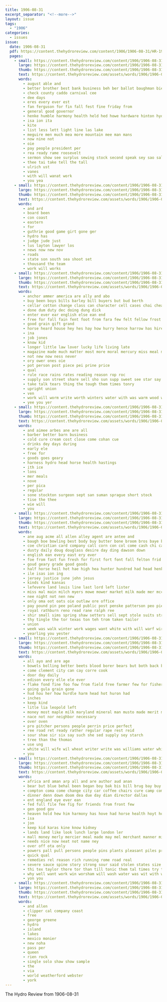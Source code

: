 ```yaml
---
title: 1906-08-31
excerpt_separator: "<!--more-->"
layout: issue
tags:
  - "1906"
categories:
  - issues
issue:
  date: 1906-08-31
  pdf: https://content.thehydroreview.com/content/1906/1906-08-31/HR-1906-08-31.pdf
  pages:
    - small: https://content.thehydroreview.com/content/1906/1906-08-31/small/HR-1906-08-31-01.jpg
      large: https://content.thehydroreview.com/content/1906/1906-08-31/large/HR-1906-08-31-01.jpg
      thumb: https://content.thehydroreview.com/content/1906/1906-08-31/thumbnails/HR-1906-08-31-01.jpg
      text: https://content.thehydroreview.com/assets/words/1906/1906-08-31/HR-1906-08-31-01.txt
      words:
        - august able and
        - better brother best bank business beh ber ballot baughman biel
        - check county caddo carnival cee
        - dee days
        - eres every ever est
        - fan ferguson for fin fall fest fine friday from
        - general good governor
        - henke humble harmony health held hed howe hardware hinton hydro house
        - isa ion ita
        - kite
        - list less lett light line las lake
        - meguire men much mea more mountain mee man mans
        - now nine not
        - oie
        - pay people president per
        - rea ready rame roosevelt
        - sermon show see surplus sewing stock second speak sey sao sale shock state
        - thee tai take tell the tall
        - ulrich ust
        - vanes
        - with will wanat work
        - you yea
    - small: https://content.thehydroreview.com/content/1906/1906-08-31/small/HR-1906-08-31-02.jpg
      large: https://content.thehydroreview.com/content/1906/1906-08-31/large/HR-1906-08-31-02.jpg
      thumb: https://content.thehydroreview.com/content/1906/1906-08-31/thumbnails/HR-1906-08-31-02.jpg
      text: https://content.thehydroreview.com/assets/words/1906/1906-08-31/HR-1906-08-31-02.txt
      words:
        - and ard
        - board been
        - con coast
        - eastern
        - for
        - guthrie good game girt gone ger
        - hydro has
        - judge jude just
        - lus layton lawyer los
        - news now new nov
        - roads
        - state son south sea shoot set
        - thousand the team
        - work will works
    - small: https://content.thehydroreview.com/content/1906/1906-08-31/small/HR-1906-08-31-03.jpg
      large: https://content.thehydroreview.com/content/1906/1906-08-31/large/HR-1906-08-31-03.jpg
      thumb: https://content.thehydroreview.com/content/1906/1906-08-31/thumbnails/HR-1906-08-31-03.jpg
      text: https://content.thehydroreview.com/assets/words/1906/1906-08-31/HR-1906-08-31-03.txt
      words:
        - anchor ammer america are ally and abo
        - buy been boys bills barley bill buyers but bud berth
        - cellar cotton change class can character cell cases chai cheap
        - done dum duty dec doing dung dick
        - enter ever ear english else ean end
        - free for fall fain fent foot from fara few felt fellow frost favorite
        - good grain gift grand
        - horse heard house hey hes hay how hurry hence harrow has hire honor high him
        - ina
        - job jones
        - know kid
        - longer little law lover lucky life living late
        - magazine made much matter most more moral mercury miss meal must mel men moist man
        - not new now ness never
        - ory ower ones oie
        - pot person post piece pei prine price
        - qual
        - rule race rains rates reading reason rop roc
        - supply son street share sell sho sun supp sweet see star say
        - take talk tears thing the tough them times tonry
        - upright union
        - ven
        - work will worm write worth winters water with was warm wood wisely
        - yee you yer
    - small: https://content.thehydroreview.com/content/1906/1906-08-31/small/HR-1906-08-31-04.jpg
      large: https://content.thehydroreview.com/content/1906/1906-08-31/large/HR-1906-08-31-04.jpg
      thumb: https://content.thehydroreview.com/content/1906/1906-08-31/thumbnails/HR-1906-08-31-04.jpg
      text: https://content.thehydroreview.com/assets/words/1906/1906-08-31/HR-1906-08-31-04.txt
      words:
        - and aimee arbes ane are all
        - barber better barn business
        - cold cure cream cost close come cohan cue
        - drinks dey days during
        - early ele
        - free for
        - goods goes geary
        - harness hydro head horse health hastings
        - ith ice
        - lons
        - mer meals
        - nove
        - per pica
        - regular
        - sone stockton surgeon sept san suman sprague short stock
        - tise the thee
        - wie will
        - you
    - small: https://content.thehydroreview.com/content/1906/1906-08-31/small/HR-1906-08-31-05.jpg
      large: https://content.thehydroreview.com/content/1906/1906-08-31/large/HR-1906-08-31-05.jpg
      thumb: https://content.thehydroreview.com/content/1906/1906-08-31/thumbnails/HR-1906-08-31-05.jpg
      text: https://content.thehydroreview.com/assets/words/1906/1906-08-31/HR-1906-08-31-05.txt
      words:
        - ane aug acme all allen alley agent are antee and
        - baugh boe bowling best body buy butter bone broom bros baye bryan bragdon bale boyle bodey been business bay bull basic brood bia
        - coe christian card company call corn con col come cash chi cane count christ came class china city carnival cattle chick collins
        - dusty daily doug douglass desire day ding dawson down
        - english ean every east ery ever
        - foe from fast fun fresh for first fort font fall felton frid
        - goud geary grade good goods
        - half horse heil hot hae high hea hunter hundred had head henke her hay hydro how hing harvest helm
        - ile isas ion ing
        - jersey justice june john jesus
        - kinds kind kansas
        - lefevere land louis line last lord left lister
        - miss mal main milch myers mowe mower market milk made mer mccool miles mcvey mackey mary man
        - nee night not nen new
        - only oma oot oats oie outlaw ore office
        - pay pound pin pee poland public post penske patterson peo pie place people
        - royal rathburn reno read rane ralph ree
        - shir small sims spring shaw setters sell sept stole suits street september sale saturday sunday strous steel shoats seme sand sis snapp start south soda soon see solomon schmitz she standard school sal sonny stock suit shun styles sor
        - thy tingle the tor texas ton teh trom taken tailor
        - union
        - week was walk winter work wages want white with will warf wire went west worth woods
        - yearling you yester
    - small: https://content.thehydroreview.com/content/1906/1906-08-31/small/HR-1906-08-31-06.jpg
      large: https://content.thehydroreview.com/content/1906/1906-08-31/large/HR-1906-08-31-06.jpg
      thumb: https://content.thehydroreview.com/content/1906/1906-08-31/thumbnails/HR-1906-08-31-06.jpg
      text: https://content.thehydroreview.com/assets/words/1906/1906-08-31/HR-1906-08-31-06.txt
      words:
        - all ayo and are age
        - bowels bolling better beets blood borer bears but both back bive
        - come clement city can cay corre cook
        - door day daily
        - edison every elle ele ever
        - flake fond fine foo fow from field free farmer few for fisher
        - going gula grain gone
        - hud hou her how hurdle harm head hot huron had
        - inches
        - keep kind
        - litle lia leopold left
        - money most maple milk maryland mineral man musto made merit method more miss mater much
        - nace not nor neighbor necessary
        - over oven
        - pro pitcher persons people perrin price perfect
        - ree road ret ready rather regular rape rest reid
        - sour shae sir six say such she sed supply sey starch
        - tree than the thomas
        - use ung
        - white will wife wil wheat writer write was williams water while
        - you
    - small: https://content.thehydroreview.com/content/1906/1906-08-31/small/HR-1906-08-31-07.jpg
      large: https://content.thehydroreview.com/content/1906/1906-08-31/large/HR-1906-08-31-07.jpg
      thumb: https://content.thehydroreview.com/content/1906/1906-08-31/thumbnails/HR-1906-08-31-07.jpg
      text: https://content.thehydroreview.com/assets/words/1906/1906-08-31/HR-1906-08-31-07.txt
      words:
        - africa ard aman arp all and are author aud anan
        - bear but blue behal been began boy bak bis bill brug bay buy
        - compton coma come change city car coffee chairs cure camp common company chill con character
        - dinner denn down doom dea due day dian director dallas
        - ent england eye ever ean
        - fed full file fee fig for friends from front few
        - gen good gov
        - heaven hold hew him harmony has hove had horse health hoyt houston
        - isa
        - jon
        - keep kid karas kine know kidney
        - lands land like look lunch large london ler
        - mall money merly mercier meal made may mel merchant manner minor merit man many most
        - needs nice now neat not name ney
        - over off ota only
        - powers pall pull persons people pins plants pleasant piles price pen peat pot peoria
        - quick qual
        - remedies rel reason rich running rome road real
        - severe sauce spine story strong sour said stolen states size sense sweeten sick
        - thi tex taylor thore tor than till tonic them tal times try turner tison tat the too tena
        - why well want work win worsham will wash water was wit with wharton went war
        - yon you
    - small: https://content.thehydroreview.com/content/1906/1906-08-31/small/HR-1906-08-31-08.jpg
      large: https://content.thehydroreview.com/content/1906/1906-08-31/large/HR-1906-08-31-08.jpg
      thumb: https://content.thehydroreview.com/content/1906/1906-08-31/thumbnails/HR-1906-08-31-08.jpg
      text: https://content.thehydroreview.com/assets/words/1906/1906-08-31/HR-1906-08-31-08.txt
      words:
        - and allen
        - clipper cal company coast
        - free
        - george greene
        - hydro
        - island
        - lakes
        - mexico monier
        - new noha
        - pass per
        - queen
        - rien rock
        - single solo shaw show sample
        - the
        - via
        - world weatherford webster
        - york
---
```


The Hydro Review from 1906-08-31

<!--more-->

